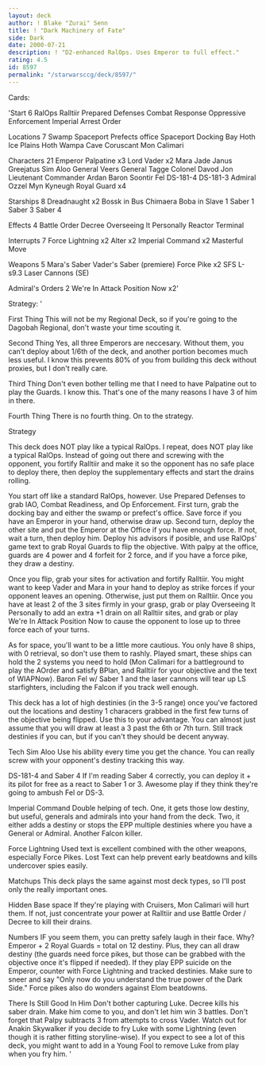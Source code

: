 ```yaml
---
layout: deck
author: ! Blake "Zurai" Senn
title: ! "Dark Machinery of Fate"
side: Dark
date: 2000-07-21
description: ! "D2-enhanced RalOps. Uses Emperor to full effect."
rating: 4.5
id: 8597
permalink: "/starwarsccg/deck/8597/"
---
```

Cards: 

'Start 6
RalOps
Ralltiir
Prepared Defenses
Combat Response
Oppressive Enforcement
Imperial Arrest Order

Locations 7
Swamp
Spaceport Prefects office
Spaceport Docking Bay
Hoth Ice Plains
Hoth Wampa Cave
Coruscant
Mon Calimari

Characters 21
Emperor Palpatine x3
Lord Vader x2
Mara Jade
Janus Greejatus
Sim Aloo
General Veers
General Tagge
Colonel Davod Jon
Lieutenant Commander Ardan
Baron Soontir Fel
DS-181-4
DS-181-3
Admiral Ozzel
Myn Kyneugh
Royal Guard x4

Starships 8
Dreadnaught x2
Bossk in Bus
Chimaera
Boba in Slave 1
Saber 1
Saber 3
Saber 4

Effects 4
Battle Order
Decree
Overseeing It Personally
Reactor Terminal

Interrupts 7
Force Lightning x2
Alter x2
Imperial Command x2
Masterful Move

Weapons 5
Mara's Saber
Vader's Saber (premiere)
Force Pike x2
SFS L-s9.3 Laser Cannons (SE)

Admiral's Orders 2
We're In Attack Position Now x2'

Strategy: '

First Thing This will not be my Regional Deck, so if you're going to the Dagobah Regional, don't waste your time scouting it.

Second Thing Yes, all three Emperors are neccesary. Without them, you can't deploy about 1/6th of the deck, and another portion becomes much less useful. I know this prevents 80% of you from building this deck without proxies, but I don't really care.

Third Thing Don't even bother telling me that I need to have Palpatine out to play the Guards. I know this. That's one of the many reasons I have 3 of him in there.

Fourth Thing There is no fourth thing. On to the strategy.

Strategy

This deck does NOT play like a typical RalOps. I repeat, does NOT play like a typical RalOps. Instead of going out there and screwing with the opponent, you fortify Ralltiir and make it so the opponent has no safe place to deploy there, then deploy the supplementary effects and start the drains rolling.

You start off like a standard RalOps, however. Use Prepared Defenses to grab IAO, Combat Readiness, and Op Enforcement. First turn, grab the docking bay and either the swamp or prefect's office. Save force if you have an Emperor in your hand, otherwise draw up. Second turn, deploy the other site and put the Emperor at the Office if you have enough force. If not, wait a turn, then deploy him. Deploy his advisors if posible, and use RalOps' game text to grab Royal Guards to flip the objective. With palpy at the office, guards are 4 power and 4 forfeit for 2 force, and if you have a force pike, they draw a destiny.

Once you flip, grab your sites for activation and fortify Ralltiir. You might want to keep Vader and Mara in your hand to deploy as strike forces if your opponent leaves an opening. Otherwise, just put them on Ralltiir. Once you have at least 2 of the 3 sites firmly in your grasp, grab or play Overseeing It Personally to add an extra +1 drain on all Ralltiir sites, and grab or play We're In Attack Position Now to cause the opponent to lose up to three force each of your turns.

As for space, you'll want to be a little more cautious. You only have 8 ships, with 0 retrieval, so don't use them to rashly. Played smart, these ships can hold the 2 systems you need to hold (Mon Calimari for a battleground to play the AOrder and satisfy BPlan, and Ralltiir for your objective and the text of WIAPNow). Baron Fel w/ Saber 1 and the laser cannons will tear up LS starfighters, including the Falcon if you track well enough.

This deck has a lot of high destinies (in the 3-5 range) once you've factored out the locations and destiny 1 characers grabbed in the first few turns of the objective being flipped. Use this to your advantage. You can almost just assume that you will draw at least a 3 past the 6th or 7th turn. Still track destinies if you can, but if you can't they should be decent anyway.

Tech
Sim Aloo Use his ability every time you get the chance. You can really screw with your opponent's destiny tracking this way.

DS-181-4 and Saber 4 If I'm reading Saber 4 correctly, you can deploy it + its pilot for free as a react to Saber 1 or 3. Awesome play if they think they're going to ambush Fel or DS-3.

Imperial Command Double helping of tech. One, it gets those low destiny, but useful, generals and admirals into your hand from the deck. Two, it either adds a destiny or stops the EPP multiple destinies where you have a General or Admiral. Another Falcon killer.

Force Lightning Used text is excellent combined with the other weapons, especially Force Pikes. Lost Text can help prevent early beatdowns and kills undercover spies easily.

Matchups
This deck plays the same against most deck types, so I'll post only the really important ones.

Hidden Base space If they're playing with Cruisers, Mon Calimari will hurt them. If not, just concentrate your power at Ralltiir and use Battle Order / Decree to kill their drains.

Numbers IF you seem them, you can pretty safely laugh in their face. Why? Emperor + 2 Royal Guards = total on 12 destiny. Plus, they can all draw destiny (the guards need force pikes, but those can be grabbed with the objective once it's flipped if needed). If they play EPP suicide on the Emperor, counter with Force Lightning and tracked destinies. Make sure to sneer and say "Only now do you understand the true power of the Dark Side." Force pikes also do wonders against Elom beatdowns.

There Is Still Good In Him Don't bother capturing Luke. Decree kills his saber drain. Make him come to you, and don't let him win 3 battles. Don't forget that Palpy subtracts 3 from attempts to cross Vader. Watch out for Anakin Skywalker if you decide to fry Luke with some Lightning (even though it is rather fitting storyline-wise). If you expect to see a lot of this deck, you might want to add in a Young Fool to remove Luke from play when you fry him. '
